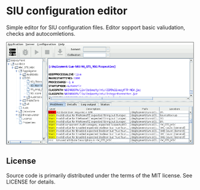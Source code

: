 # SIU configuration editor

Simple editor for SIU configuration files. Editor sopport basic valiudation,
checks and autocomletions.

![User interface](images/config-editor.png "User interface of SUI configuration editor")

## License
[license]: #license

Source code is primarily distributed under the terms of the MIT license. See LICENSE for details.

